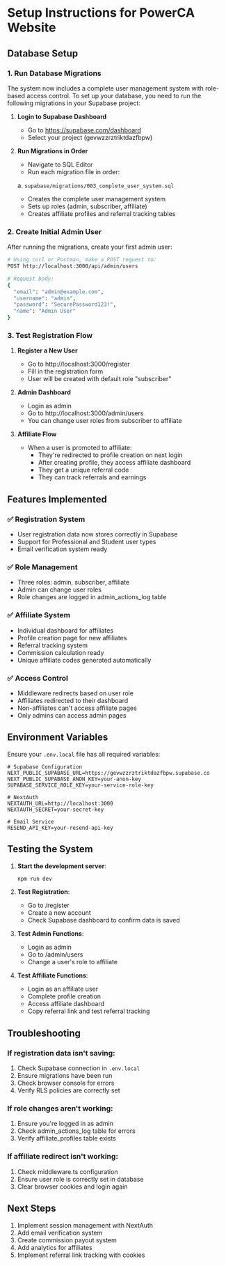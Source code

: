 # Setup Instructions for PowerCA Website

## Database Setup

### 1. Run Database Migrations

The system now includes a complete user management system with role-based access control. To set up your database, you need to run the following migrations in your Supabase project:

1. **Login to Supabase Dashboard**
   - Go to https://supabase.com/dashboard
   - Select your project (gevwzzrztriktdazfbpw)

2. **Run Migrations in Order**
   - Navigate to SQL Editor
   - Run each migration file in order:

   a. `supabase/migrations/003_complete_user_system.sql`
      - Creates the complete user management system
      - Sets up roles (admin, subscriber, affiliate)
      - Creates affiliate profiles and referral tracking tables

### 2. Create Initial Admin User

After running the migrations, create your first admin user:

```bash
# Using curl or Postman, make a POST request to:
POST http://localhost:3000/api/admin/users

# Request body:
{
  "email": "admin@example.com",
  "username": "admin",
  "password": "SecurePassword123!",
  "name": "Admin User"
}
```

### 3. Test Registration Flow

1. **Register a New User**
   - Go to http://localhost:3000/register
   - Fill in the registration form
   - User will be created with default role "subscriber"

2. **Admin Dashboard**
   - Login as admin
   - Go to http://localhost:3000/admin/users
   - You can change user roles from subscriber to affiliate

3. **Affiliate Flow**
   - When a user is promoted to affiliate:
     - They're redirected to profile creation on next login
     - After creating profile, they access affiliate dashboard
     - They get a unique referral code
     - They can track referrals and earnings

## Features Implemented

### ✅ Registration System
- User registration data now stores correctly in Supabase
- Support for Professional and Student user types
- Email verification system ready

### ✅ Role Management
- Three roles: admin, subscriber, affiliate
- Admin can change user roles
- Role changes are logged in admin_actions_log table

### ✅ Affiliate System
- Individual dashboard for affiliates
- Profile creation page for new affiliates
- Referral tracking system
- Commission calculation ready
- Unique affiliate codes generated automatically

### ✅ Access Control
- Middleware redirects based on user role
- Affiliates redirected to their dashboard
- Non-affiliates can't access affiliate pages
- Only admins can access admin pages

## Environment Variables

Ensure your `.env.local` file has all required variables:

```env
# Supabase Configuration
NEXT_PUBLIC_SUPABASE_URL=https://gevwzzrztriktdazfbpw.supabase.co
NEXT_PUBLIC_SUPABASE_ANON_KEY=your-anon-key
SUPABASE_SERVICE_ROLE_KEY=your-service-role-key

# NextAuth
NEXTAUTH_URL=http://localhost:3000
NEXTAUTH_SECRET=your-secret-key

# Email Service
RESEND_API_KEY=your-resend-api-key
```

## Testing the System

1. **Start the development server**:
   ```bash
   npm run dev
   ```

2. **Test Registration**:
   - Go to /register
   - Create a new account
   - Check Supabase dashboard to confirm data is saved

3. **Test Admin Functions**:
   - Login as admin
   - Go to /admin/users
   - Change a user's role to affiliate

4. **Test Affiliate Functions**:
   - Login as an affiliate user
   - Complete profile creation
   - Access affiliate dashboard
   - Copy referral link and test referral tracking

## Troubleshooting

### If registration data isn't saving:
1. Check Supabase connection in `.env.local`
2. Ensure migrations have been run
3. Check browser console for errors
4. Verify RLS policies are correctly set

### If role changes aren't working:
1. Ensure you're logged in as admin
2. Check admin_actions_log table for errors
3. Verify affiliate_profiles table exists

### If affiliate redirect isn't working:
1. Check middleware.ts configuration
2. Ensure user role is correctly set in database
3. Clear browser cookies and login again

## Next Steps

1. Implement session management with NextAuth
2. Add email verification system
3. Create commission payout system
4. Add analytics for affiliates
5. Implement referral link tracking with cookies